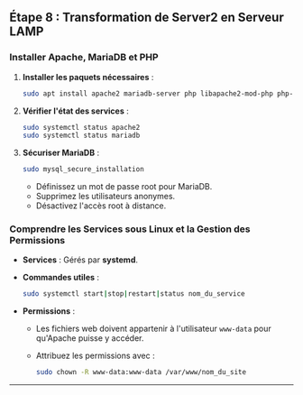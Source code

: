 ## **Étape 8 : Transformation de Server2 en Serveur LAMP**

### **Installer Apache, MariaDB et PHP**

1. **Installer les paquets nécessaires** :

   ```bash
   sudo apt install apache2 mariadb-server php libapache2-mod-php php-mysql
   ```

2. **Vérifier l'état des services** :

   ```bash
   sudo systemctl status apache2
   sudo systemctl status mariadb
   ```

3. **Sécuriser MariaDB** :

   ```bash
   sudo mysql_secure_installation
   ```

   - Définissez un mot de passe root pour MariaDB.
   - Supprimez les utilisateurs anonymes.
   - Désactivez l'accès root à distance.

### **Comprendre les Services sous Linux et la Gestion des Permissions**

- **Services** : Gérés par **systemd**.
- **Commandes utiles** :

  ```bash
  sudo systemctl start|stop|restart|status nom_du_service
  ```

- **Permissions** :

  - Les fichiers web doivent appartenir à l'utilisateur `www-data` pour qu'Apache puisse y accéder.
  - Attribuez les permissions avec :

    ```bash
    sudo chown -R www-data:www-data /var/www/nom_du_site
    ```

---
